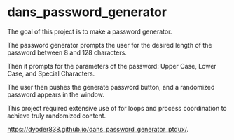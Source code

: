 # dans_password_generator

The goal of this project is to make a password generator.

The password generator prompts the user for the desired length of the password between 8 and 128 characters. 

Then it prompts for the parameters of the password: Upper Case, Lower Case, and Special Characters.

The user then pushes the generate password button, and a randomized password appears in the window.


This project required extensive use of for loops and process coordination to achieve truly randomized content. 

https://dyoder838.github.io/dans_password_generator_ptdux/.
